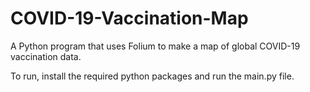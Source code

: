 # COVID-19-Vaccination-Map
A Python program that uses Folium to make a map of global COVID-19 vaccination data.

To run, install the required python packages and run the main.py file.
